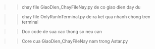 >> chay file GiaoDien_ChayFileNay.py de co giao dien day du


>> chay file OnlyRunInTerminal.py de ra ket qua nhanh chong tren terminal


>>Doc code de sua cac thong so neu can


>>Core cua GiaoDien_ChayFileNay nam trong Astar.py 